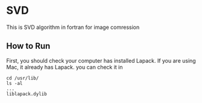 # SVD
This is SVD algorithm in fortran for image comression

## How to Run
First, you should check your computer has installed Lapack.
If you are using Mac, it already has Lapack.
you can check it in
```
cd /usr/lib/
ls -al
...
liblapack.dylib
```
